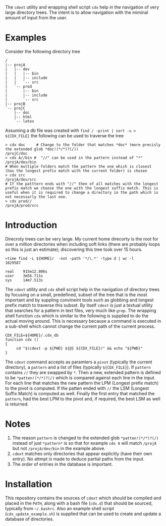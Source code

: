 The `cdext` utility and wrapping shell script `cdx` help in the navigation of very large directory trees. The intent is to allow navigation with the miminal amount of input from the user.

# Examples
Consider the following directory tree 
```
/
|-- projA
|   |-- dev
|   |   |-- bin
|   |   |-- include
|   |   `-- src
|   `-- prod
|       |-- bin
|       |-- include
|       `-- src
|-- projB
`-- projC
    |-- doc
    |-- html
    `-- latex
```

Assuming a db file was created with `find / -print | sort -u > ${CDX_FILE}` the following can be used to traverse the tree
```
> cdx doc     # Change to the folder that matches *doc* (more precisly the extended glob *doc!(*/*)?(/))
/projC/doc
> cdx A//bin #  "//" can be used in the pattern instead of "*"
/projA/dev/bin
# When multiple folders match the pattern the one which is closest (has the longest prefix match with the current folder) is chosen
> cdx src   
/projA/dev/src
# If the patttern ends with "//" then of all matches with the longest prefix match we choose the one with the longest suffix match. This is useful when it is required to change a directory in the path which is not necessarly the last one.
> cdx prod// 
/projA/prod/src
```
# Introduction
Direcroty trees can be very large. My current home direcorty is the root for over a million directories when including soft links (there are probably loops so this is just an estimate); discovering this tree took over 15 hours.
```
>time find -L ${HOME}/  -not -path '*/\.*' -type d | wc -l
1629587

real    915m12.806s
user    3m56.711s
sys     14m7.513s
```
The `cdext` utility and `cdx` shell script help in the navigation of directory trees by focusing on a small, predefined, subset of the tree that is the most important and by suppling convineint tools such as globbing and longest prefix match to traverse this subset.  By itself `cdext` is just a textual utility that searches for a pattern in text files, very much like `grep`. The wrapping shell function `cdx` which is similar to the following is supplied to do the actual moving around. This is necessary because a command is executed in a sub-shell which cannot change the current path of the current process.

```
CDX_FILE=${HOME}/.cdx_db
function cdx ()
{
     cd "$(cdext -p ${PWD} ${@} ${CDX_FILE})" && echo "${PWD}"
}
```
The `cdext` command accepts as paramters a `pivot` (typically the current directory), a  `pattern` and a list of files (typically `${CDX_FILE}`). If `pattern` contains `//` they are swapped by `*`. Then a new, extended pattern is defined to be `*patten!(*/*)?(/)` which is compared against each line in the input. For each line that matches the new pattern the LPM (Longest prefix match) to the pivot is computed. If the patten ended with `//` the LSM (Longest Suffix Match) is computed as well. Finally the first entry that matched the `pattern`, had the best LPM to the pivot and, if required, the best LSM as well is returned.

# Notes
1. The reason `pattern` is  changed to the extended glob `*patten!(*/*)?(/)` instead of just `*pattern*` is so that for example `cdx A` will match `/projA` but not `/projA/dev/bin` in the example above.
1. `cdext` matches only directories that appear explicitly (have their own entry). No attmpt is made to deduce partial paths from the input.
1. The order of entries in the database is important.
# Installation
This repository contains the sources of `cdext` which should be compiled and placed in the `PATH`, along with a bash file (`cdx.d`) that should be sourced, typically from `~/.bashrc`. Also an example shell script (`cdx_update_example.sh`) is supplied that can be used to create and update a database of directories. 


